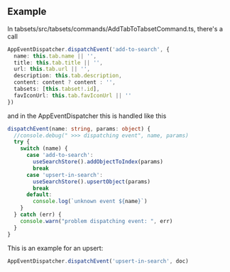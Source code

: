 ## Example

In tabsets/src/tabsets/commands/AddTabToTabsetCommand.ts, there's a call

```typescript
AppEventDispatcher.dispatchEvent('add-to-search', {
  name: this.tab.name || '',
  title: this.tab.title || '',
  url: this.tab.url || '',
  description: this.tab.description,
  content: content ? content : '',
  tabsets: [this.tabset!.id],
  favIconUrl: this.tab.favIconUrl || ''
})

```

and in the AppEventDispatcher this is handled like this

```typescript
dispatchEvent(name: string, params: object) {
  //console.debug(" >>> dispatching event", name, params)
  try {
    switch (name) {
      case 'add-to-search':
        useSearchStore().addObjectToIndex(params)
        break
      case 'upsert-in-search':
        useSearchStore().upsertObject(params)
        break
      default:
        console.log(`unknown event ${name}`)
    }
  } catch (err) {
    console.warn("problem dispatching event: ", err)
  }
}
```

This is an example for an upsert:

```typescript
AppEventDispatcher.dispatchEvent('upsert-in-search', doc)
```

